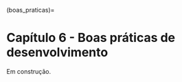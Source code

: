 (boas_praticas)=
# Capítulo 6 -  Boas práticas de desenvolvimento

<!-- Falar de boas práticas de progamação

- Conceitos
- CI/CD
- DevOps
- Introdução ao Git
- Separação de ambientes
- Saber rodar "local" -->

Em construção.